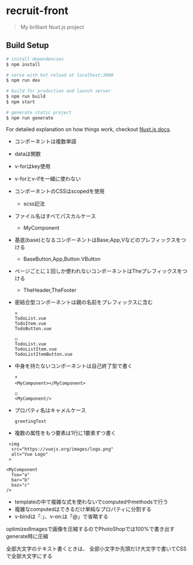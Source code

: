 # recruit-front

> My brilliant Nuxt.js project

## Build Setup

``` bash
# install dependencies
$ npm install

# serve with hot reload at localhost:3000
$ npm run dev

# build for production and launch server
$ npm run build
$ npm start

# generate static project
$ npm run generate
```

For detailed explanation on how things work, checkout [Nuxt.js docs](https://nuxtjs.org).

- コンポーネントは複数単語
- dataは関数
- v-forはkey使用
- v-forとv-ifを一緒に使わない
- コンポーネントのCSSはscopedを使用
  - scss記法
- ファイル名はすべてパスカルケース
  - MyComponent
- 基底(base)となるコンポーネントはBase,App,Vなどのプレフィックスをつける
  - BaseButton,App,Button.VButton
- ページごとに１回しか使われないコンポーネントはTheプレフィックスをつける
  - TheHeader,TheFooter
- 密結合型コンポーネントは親の名前をプレフィックスに含む
  ```
  ×
  TodoList.vue
  TodoItem.vue
  TodoButton.vue
  
  ○
  TodoList.vue
  TodoListItem.vue
  TodoListItemButton.vue
  ```

- 中身を持たないコンポーネントは自己終了型で書く

  ```
  ×
  <MyComponent></MyComponent>　
  
  ○
  <MyComponent/>
  ```
- プロパティ名はキャメルケース

  ```
  greetingText
  ```
- 複数の属性をもつ要素は1行に1要素ずつ書く
```
 <img
  src="https://vuejs.org/images/logo.png"
  alt="Vue Logo"
 >
 
<MyComponent
  foo="a"
  bar="b"
  baz="c"
/>

```

- templateの中で複雑な式を使わないでcomputedやmethodsで行う
- 複雑なcomputedはできるだけ単純なプロパティに分割する
- v-bindは「:」、v-on:は「@」で省略する

optimizedImagesで画像を圧縮するのでPhotoShopでは100%で書き出す  
generate時に圧縮

全部大文字のテキスト書くときは、
全部小文字か先頭だけ大文字で書いてCSSで全部大文字にする
